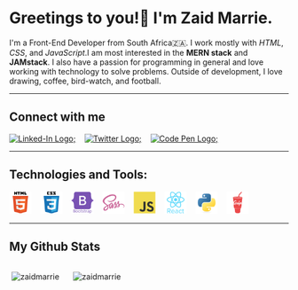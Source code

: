 # Greetings to you!👋 I'm Zaid Marrie.

I'm a Front-End Developer from South Africa🇿🇦. I work mostly with _HTML_, _CSS_, and _JavaScript_.I am most interested in the **MERN stack** and **JAMstack**. I also have a passion for programming in general and love working with technology to solve problems. Outside of development, I love drawing, coffee, bird-watch, and football.

---

## Connect with me

<div style="gap: 16px; display: flex; flex-wrap: wrap; align-items: center;">
  <a href="https://linkedin.com/in/zaid-marrie" target="blank">
    <img 
      src="https://raw.githubusercontent.com/rahuldkjain/github-profile-readme-generator/master/src/images/icons/Social/linked-in-alt.svg" 
      alt="Linked-In Logo;" 
      height="30" 
      width="40" 
    />
  </a>

  <a href="https://twitter.com/lekoels27" target="blank">
    <img 
      src="https://raw.githubusercontent.com/rahuldkjain/github-profile-readme-generator/master/src/images/icons/Social/twitter.svg" alt="Twitter Logo;"
      height="30"
      width="40" 
    />
  </a>

  <a href="https://codepen.io/lekoels27" target="blank">
    <img 
      src="https://raw.githubusercontent.com/rahuldkjain/github-profile-readme-generator/master/src/images/icons/Social/codepen.svg" alt="Code Pen Logo;"
      height="30"
      width="40"
    />
  </a>

  <!-- <a href="https://stackoverflow.com/users/zaidmarrie" target="blank">
    <img 
      src="https://raw.githubusercontent.com/rahuldkjain/github-profile-readme-generator/master/src/images/icons/Social/stack-overflow.svg" 
      alt="Stack Overflow Logo;" 
      height="30" 
      width="40" 
    />
  </a> -->

  <!-- <a href="https://www.leetcode.com/lekoels27" target="blank">
    <img 
      src="https://raw.githubusercontent.com/rahuldkjain/github-profile-readme-generator/master/src/images/icons/Social/leet-code.svg" 
      alt="Leet Code Logo;" 
      height="30" 
      width="40" 
    />
  </a> -->
</div>

---

## Technologies and Tools:

<div style="gap: 16px; display: flex; flex-wrap: wrap; align-items: center; ">
  <a href="https://www.w3.org/html/" target="_blank" rel="noreferrer"> 
    <img 
      src="https://raw.githubusercontent.com/devicons/devicon/master/icons/html5/html5-original-wordmark.svg" 
      alt="html5" 
      width="40" 
      height="40"
    /> 
  </a>

  <a href="https://www.w3schools.com/css/" target="_blank" rel="noreferrer"> 
    <img 
      src="https://raw.githubusercontent.com/devicons/devicon/master/icons/css3/css3-original-wordmark.svg" 
      alt="css3" 
      width="40" 
      height="40"
    /> 
  </a>

  <a href="https://getbootstrap.com" target="_blank" rel="noreferrer"> 
    <img 
      src="https://raw.githubusercontent.com/devicons/devicon/master/icons/bootstrap/bootstrap-plain-wordmark.svg" 
      alt="bootstrap" 
      width="40" 
      height="40"
    /> 
  </a>

  <a href="https://sass-lang.com" target="_blank" rel="noreferrer"> 
    <img 
      src="https://raw.githubusercontent.com/devicons/devicon/master/icons/sass/sass-original.svg" 
      alt="sass" 
      width="40" 
      height="40"
    /> 
  </a>

  <a href="https://developer.mozilla.org/en-US/docs/Web/JavaScript" target="_blank" rel="noreferrer"> 
    <img 
      src="https://raw.githubusercontent.com/devicons/devicon/master/icons/javascript/javascript-original.svg" 
      alt="javascript" 
      width="40" 
      height="40"
    /> 
  </a>

  <a href="https://reactjs.org/" target="_blank" rel="noreferrer"> 
    <img src="https://raw.githubusercontent.com/devicons/devicon/master/icons/react/react-original-wordmark.svg" 
      alt="react" 
      width="40" 
      height="40"
    /> 
  </a>

  <a href="https://www.python.org" target="_blank" rel="noreferrer"> 
    <img 
      src="https://raw.githubusercontent.com/devicons/devicon/master/icons/python/python-original.svg" 
      alt="python" 
      width="40" 
      height="40"
    /> 
  </a>

  <a href="https://gulpjs.com" target="_blank" rel="noreferrer"> 
    <img 
    src="https://raw.githubusercontent.com/devicons/devicon/master/icons/gulp/gulp-plain.svg" 
    alt="gulp" 
    width="40" 
    height="40"
    /> 
  </a>
</div>

---

## My Github Stats

<div style="gap: 25px; display: flex; flex-wrap: wrap; align-items: center;">
  <p>
    &nbsp;<img align="center" src="https://github-readme-stats.vercel.app/api?username=zaidmarrie&show_icons=true&theme=tokyonight&title_color=09d9d9&text_color=ffffff&icon_color=09d9d9&bg_color=333333&hide_border=true&locale=en" alt="zaidmarrie" />
  </p>

  <p>
    <img align="center" src="https://github-readme-streak-stats.herokuapp.com/?user=zaidmarrie&theme=dark&hide_border=true&background=333333&ring=09d9d9&currStreakLabel=09d9d9&fire=09d9d9" alt="zaidmarrie" />
  </p>
</div>
